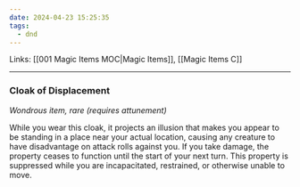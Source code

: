 ```yaml
---
date: 2024-04-23 15:25:35
tags:
  - dnd
---
```

Links: [[001 Magic Items MOC|Magic Items]], [[Magic Items C]]
___
### Cloak of Displacement

*Wondrous item, rare (requires attunement)*

While you wear this cloak, it projects an illusion that makes you appear to be standing in a place near your actual location, causing any creature to have disadvantage on attack rolls against you. If you take damage, the property ceases to function until the start of your next turn. This property is suppressed while you are incapacitated, restrained, or otherwise unable to move.